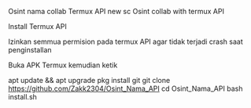 Osint nama collab Termux API
new sc Osint collab with termux API

Install Termux API

Izinkan semmua permision pada termux API agar tidak terjadi crash saat penginstallan

Buka APK Termux kemudian ketik

apt update && apt upgrade
pkg install git
git clone https://github.com/Zakk2304/Osint_Nama_API
cd Osint_Nama_API
bash install.sh
